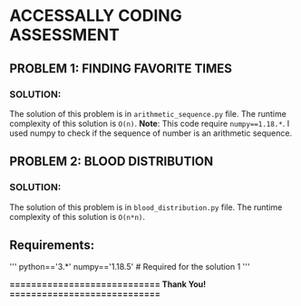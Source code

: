 # ACCESSALLY CODING ASSESSMENT
## PROBLEM 1: FINDING FAVORITE TIMES
### SOLUTION:
The solution of this problem is in `arithmetic_sequence.py` file. The runtime complexity of this solution is `O(n)`.
**Note**: This code require `numpy==1.18.*`. I used numpy to check if the sequence of number is an arithmetic sequence.
## PROBLEM 2: BLOOD DISTRIBUTION
### SOLUTION:
The solution of this problem is in `blood_distribution.py` file. The runtime complexity of this solution is `O(n*n)`.

## Requirements:
'''
python=='3.*'
numpy=='1.18.5' # Required for the solution 1
'''

**============================ Thank You! ============================**

